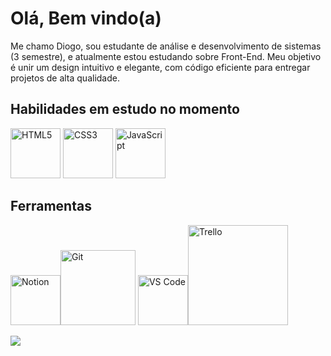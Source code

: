 # Olá, Bem vindo(a)


Me chamo Diogo, sou estudante de análise e desenvolvimento de sistemas (3 semestre), e atualmente estou estudando sobre Front-End. Meu objetivo é unir um design intuitivo e elegante, com código eficiente para entregar projetos de alta qualidade.

## Habilidades em estudo no momento

<img src="https://upload.wikimedia.org/wikipedia/commons/thumb/6/61/HTML5_logo_and_wordmark.svg/120px-HTML5_logo_and_wordmark.svg.png" alt="HTML5" width="80"> <img src="https://upload.wikimedia.org/wikipedia/commons/thumb/d/d5/CSS3_logo_and_wordmark.svg/120px-CSS3_logo_and_wordmark.svg.png" alt="CSS3" width="80"> <img src="https://upload.wikimedia.org/wikipedia/commons/thumb/9/99/Unofficial_JavaScript_logo_2.svg/120px-Unofficial_JavaScript_logo_2.svg.png" alt="JavaScript" width="80">


## Ferramentas

<img src="https://upload.wikimedia.org/wikipedia/commons/thumb/e/e9/Notion-logo.svg/640px-Notion-logo.svg.png" alt="Notion" width="80"><img src="https://upload.wikimedia.org/wikipedia/commons/thumb/e/e0/Git-logo.svg/120px-Git-logo.svg.png" alt="Git" width="120"> <img src="https://upload.wikimedia.org/wikipedia/commons/thumb/9/9a/Visual_Studio_Code_1.35_icon.svg/120px-Visual_Studio_Code_1.35_icon.svg.png" alt="VS Code" width="80"><img src="https://upload.wikimedia.org/wikipedia/commons/thumb/7/7a/Trello-logo-blue.svg/640px-Trello-logo-blue.svg.png" alt="Trello" width="160">


<div> 
 
  <a href="https://www.linkedin.com/in/diogo-carmo-300a2723b/" target="_blank"><img src="https://img.shields.io/badge/-LinkedIn-%230077B5?style=for-the-badge&logo=linkedin&logoColor=white" target="_blank"></a> 
  
</div>
